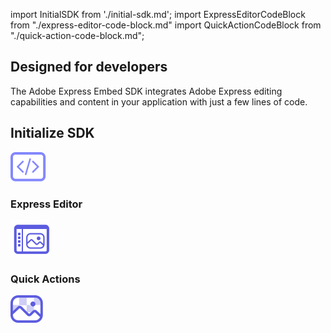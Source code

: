 import InitialSDK from './initial-sdk.md';
import ExpressEditorCodeBlock from "./express-editor-code-block.md"
import QuickActionCodeBlock from "./quick-action-code-block.md";

<DCSummaryBlock slots="heading , text"  background="rgb(31, 42, 73)" buttonPositionRight className="design-features-code-block" />

## Designed for developers

The Adobe Express Embed SDK integrates Adobe Express editing capabilities and content in your application with just a few lines of code.

<TabsBlock orientation="vertical" slots="heading, image, content" repeat="3"  theme="dark" className='bgBlue ' />

## Initialize SDK

![EMPTY_ALT](../images/initialize-SDK-icon.svg)

<InitialSDK/>

### Express Editor

![EMPTY_ALT](../images/Express-Editor-icon.svg)

<ExpressEditorCodeBlock/>

### Quick Actions

![EMPTY_ALT](../images/quick-actions-icon.svg)

<QuickActionCodeBlock/>
